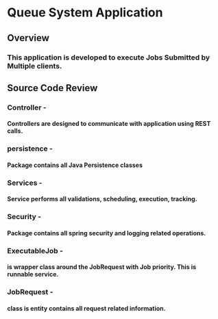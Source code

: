# Queue System Application

## Overview

### This application is developed to execute Jobs Submitted by Multiple clients.

## Source Code Review

### Controller - 
#### Controllers are designed to communicate with application using REST calls.
### persistence - 
#### Package contains all Java Persistence classes
### Services - 
#### Service performs all validations, scheduling, execution, tracking.
### Security - 
#### Package contains all spring security and logging related operations.
### ExecutableJob - 
#### is wrapper class around the JobRequest with Job priority. This is runnable service.
### JobRequest - 
#### class is entity contains all request related information.

